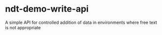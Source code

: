 # ndt-demo-write-api
A simple API for controlled addition of data in environments where free text is not appropriate
